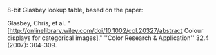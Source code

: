8-bit Glasbey lookup table, based on the paper:

Glasbey, Chris, et al. "[http://onlinelibrary.wiley.com/doi/10.1002/col.20327/abstract Colour displays for categorical images]." ''Color Research & Application'' 32.4 (2007): 304-309.
